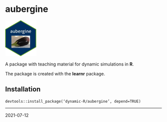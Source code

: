 # aubergine

<img src="hex-aubergine.jpg" width="100">

A package with teaching material for dynamic simulations in **R**.

The package is created with the **learnr** package.

## Installation

```
devtools::install_package(‘dynamic-R/aubergine’, depend=TRUE)
```

---
2021-07-12
